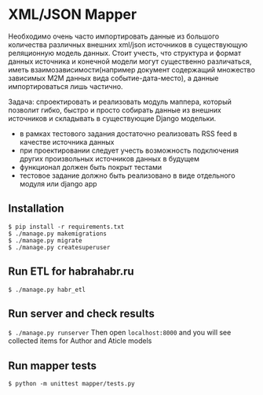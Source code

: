 # XML/JSON Mapper

Необходимо очень часто импортировать данные из большого количества различных внешних xml/json источников в существующую реляционную модель данных.
Стоит учесть, что структура и формат данных источника и конечной модели могут существенно различаться, иметь взаимозависимости(например документ содержащий множество зависимых M2M данных вида событие-дата-место), а данные импортироваться лишь частично.

Задача: спроектировать и реализовать модуль маппера, который позволит гибко, быстро и просто собирать данные из внешних источников и складывать в существующие Django модельки.
* в рамках тестового задания достаточно реализовать RSS feed в качестве источника данных
* при проектировании следует учесть возможность подключения других произвольных источников данных в будущем
* функционал должен быть покрыт тестами
* тестовое задание должно быть реализовано в виде отдельного модуля или django app


## Installation
```
$ pip install -r requirements.txt
$ ./manage.py makemigrations
$ ./manage.py migrate
$ ./manage.py createsuperuser
```

## Run ETL for habrahabr.ru
`$ ./manage.py habr_etl`

## Run server and check results
`$ ./manage.py runserver`
Then open `localhost:8000` and you will see collected items for Author and Aticle models

## Run mapper tests
```
$ python -m unittest mapper/tests.py
```